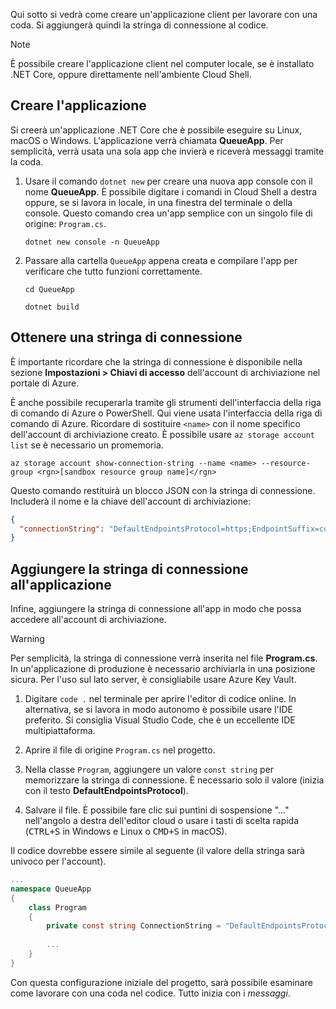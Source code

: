 Qui sotto si vedrà come creare un'applicazione client per lavorare con una coda. Si aggiungerà quindi la stringa di connessione al codice.

> [!NOTE]
> È possibile creare l'applicazione client nel computer locale, se è installato .NET Core, oppure direttamente nell'ambiente Cloud Shell.

## <a name="create-the-application"></a>Creare l'applicazione

Si creerà un'applicazione .NET Core che è possibile eseguire su Linux, macOS o Windows. L'applicazione verrà chiamata **QueueApp**. Per semplicità, verrà usata una sola app che invierà e riceverà messaggi tramite la coda.

1. Usare il comando `dotnet new` per creare una nuova app console con il nome **QueueApp**. È possibile digitare i comandi in Cloud Shell a destra oppure, se si lavora in locale, in una finestra del terminale o della console. Questo comando crea un'app semplice con un singolo file di origine: `Program.cs`.

    ```azurecli
    dotnet new console -n QueueApp
    ```

1. Passare alla cartella `QueueApp` appena creata e compilare l'app per verificare che tutto funzioni correttamente.

    ```azurecli
    cd QueueApp
    ```

    ```azurecli
    dotnet build
    ```

## <a name="get-your-connection-string"></a>Ottenere una stringa di connessione

È importante ricordare che la stringa di connessione è disponibile nella sezione **Impostazioni > Chiavi di accesso** dell'account di archiviazione nel portale di Azure.

È anche possibile recuperarla tramite gli strumenti dell'interfaccia della riga di comando di Azure o PowerShell. Qui viene usata l'interfaccia della riga di comando di Azure. Ricordare di sostituire `<name>` con il nome specifico dell'account di archiviazione creato. È possibile usare `az storage account list` se è necessario un promemoria.

```azurecli
az storage account show-connection-string --name <name> --resource-group <rgn>[sandbox resource group name]</rgn>
```

Questo comando restituirà un blocco JSON con la stringa di connessione. Includerà il nome e la chiave dell'account di archiviazione:

```json
{
  "connectionString": "DefaultEndpointsProtocol=https;EndpointSuffix=core.windows.net;AccountName=<name>;AccountKey=vyw6aKz2PtSAgQ4ljJQgJFgxbCETdXt39ZyYQ5fLqoBJj/gT+43TbrhoVco7Rqj/AAJVlvFORRfnYqGHiX9QcQ=="
}
```

## <a name="add-the-connection-string-to-the-application"></a>Aggiungere la stringa di connessione all'applicazione

Infine, aggiungere la stringa di connessione all'app in modo che possa accedere all'account di archiviazione.

> [!WARNING]
> Per semplicità, la stringa di connessione verrà inserita nel file **Program.cs**. In un'applicazione di produzione è necessario archiviarla in una posizione sicura. Per l'uso sul lato server, è consigliabile usare Azure Key Vault.

1. Digitare `code .` nel terminale per aprire l'editor di codice online. In alternativa, se si lavora in modo autonomo è possibile usare l'IDE preferito. Si consiglia Visual Studio Code, che è un eccellente IDE multipiattaforma.

1. Aprire il file di origine `Program.cs` nel progetto.

1. Nella classe `Program`, aggiungere un valore `const string` per memorizzare la stringa di connessione. È necessario solo il valore (inizia con il testo **DefaultEndpointsProtocol**).

1. Salvare il file. È possibile fare clic sui puntini di sospensione "..." nell'angolo a destra dell'editor cloud o usare i tasti di scelta rapida (<kbd>CTRL+S</kbd> in Windows e Linux o <kbd>CMD+S</kbd> in macOS).

Il codice dovrebbe essere simile al seguente (il valore della stringa sarà univoco per l'account).

```csharp
...
namespace QueueApp
{
    class Program
    {
        private const string ConnectionString = "DefaultEndpointsProtocol=https; ...";
        
        ...
    }
}
```

Con questa configurazione iniziale del progetto, sarà possibile esaminare come lavorare con una coda nel codice. Tutto inizia con i _messaggi_.